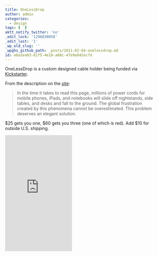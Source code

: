```yaml
---
title: OneLessDrop
author: admin
categories:
  - design
tags: {  }
aktt_notify_twitter: 'no'
_edit_lock: '1296830058'
_edit_last: '1'
_wp_old_slug: ''
_wpghs_github_path: _posts/2011-02-04-onelessdrop.md
id: e6a2ea03-81f5-4e18-a80c-47e9e842ec7d
---
```

<p>OneLessDrop is a custom designed cable holder being funded via <a href="http://www.kickstarter.com/projects/deanheckler/onelessdrop">Kickstarter</a>.</p>
<p>From the description on the <a href="http://www.kickstarter.com/projects/deanheckler/onelessdrop">site</a>:</p>
<blockquote><p>In the time it takes to read this page, millions of power cords for mobile phones, iPads, and notebooks will slide off nightstands, side tables, and desks and fall to the ground. The global frustration created by this phenomena cannot be overestimated. This problem deserves an elegant solution.</p></blockquote>
<p>$25 gets you one, $60 gets you three (one of which is red). Add $10 for outside U.S. shipping.</p>
<p><iframe frameborder="0" height="380px" src="http://www.kickstarter.com/projects/deanheckler/onelessdrop/widget/card.html" width="220px"></iframe></p>
